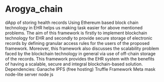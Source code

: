 # Arogya_chain
dApp of storing health records
Using Ethereum based block chain technology in EHR helps us making task easier for above mentioned problems.
The aim of this framework is firstly to implement blockchain technology for EHR and secondly to provide secure storage of electronic records by defining granular access rules for the users of the proposed framework. Moreover, this framework also discusses the scalability problem faced by the blockchain technology in general via use of off-chain storage of the records. This framework provides the EHR system with the benefits of having a scalable, secure and integral blockchain-based solution.
Dependencies:
Ganache
IPFS (free hosting)
Truffle Framework
Meta mask
node-lite server
node js
